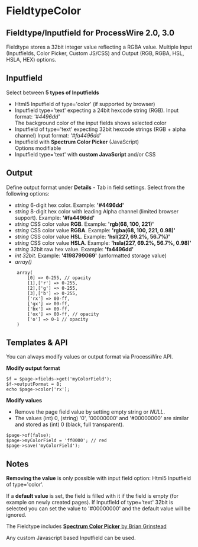FieldtypeColor
=====================

## Fieldtype/Inputfield for ProcessWire 2.0, 3.0

Fieldtype stores a 32bit integer value reflecting a RGBA value. Multiple Input (Inputfields, Color Picker, Custom JS/CSS) and Output (RGB, RGBA, HSL, HSLA, HEX) options.

## Inputfield  
Select between **5 types of Inputfields** 
 
+ Html5 Inputfield of type='color' (if supported by browser)   
+ Inputfield type='text' expecting a 24bit hexcode string (RGB). Input format: *'#4496dd'*  
The background color of the input fields shows selected color
+ Inputfield of type='text' expecting 32bit hexcode strings (RGB + alpha channel) Input format: *'#fa4496dd'*  
+ Inputfield with **Spectrum Color Picker** (JavaScript)  
Options modifiable
+ Inputfield type='text' with **custom JavaScript** and/or CSS


## Output

Define output format under **Details** - Tab in field settings. Select from the following options:

+ *string* 6-digit hex color. Example: **'#4496dd'**
+ *string* 8-digit hex color with leading Alpha channel (limited browser support).	 Example: **'#fa4496dd'**
+ *string* CSS color value **RGB**. Example: **'rgb(68, 100, 221)'**
+ *string* CSS color value **RGBA**. Example: **'rgba(68, 100, 221, 0.98)'**
+ *string* CSS color value **HSL**. Example: **'hsl(227, 69.2%, 56.7%)'**
+ *string* CSS color value **HSLA**. Example: **'hsla(227, 69.2%, 56.7%, 0.98)'**
+ *string* 32bit raw hex value. Example: **'fa4496dd'**
+ *int 32bit*. Example: **'4198799069'** (unformatted storage value)
+ *array()*

```
	array(
		[0] => 0-255, // opacity
		[1],['r'] => 0-255,
		[2],['g'] => 0-255,
		[3],['b'] => 0-255,
		['rx'] => 00-ff,
		['gx'] => 00-ff,
		['bx'] => 00-ff,
		['ox'] => 00-ff, // opacity
		['o'] => 0-1 // opacity
	)
```


## Templates & API 
You can always modify values or output format via ProcessWire API.

**Modify output format**  

```
$f = $page->fields->get('myColorField');
$f->outputFormat = 8;
echo $page->color['rx'];
```  

**Modify values**

+ Remove the page field value by setting empty string or *NULL*.
+ The values (int) 0, (string) '0', '00000000' and '#00000000' are similar and stored as (int) 0 (black, full transparent).

```
$page->of(false);
$page->myColorField = 'ff0000'; // red
$page->save('myColorField');
```

## Notes
**Removing the value** is only possible with input field option: Html5 Inputfield of type='color'.

If a **default value** is set, the field is filled with it if the field is empty (for example on newly created pages).
If Inputfield of type='text' 32bit is selected you can set the value to '#00000000' and the default value will be ignored.
		
The Fieldtype includes
[**Spectrum Color Picker** by Brian Grinstead](https://github.com/bgrins/spectrum)

Any custom Javascript based Inputfield can be used.
